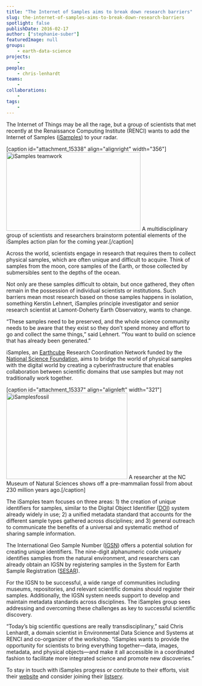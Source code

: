 ```yaml
---
title: "The Internet of Samples aims to break down research barriers"
slug: the-internet-of-samples-aims-to-break-down-research-barriers
spotlight: false
publishDate: 2016-02-17
author: ["stephanie-suber"]
featuredImage: null
groups:
    - earth-data-science
projects:
    - 
people:
    - chris-lenhardt
teams: 
    - 
collaborations:
    - 
tags:
    - 
---
```

The Internet of Things may be all the rage, but a group of scientists that met recently at the Renaissance Computing Institute (RENCI) wants to add the Internet of Samples (<a href="http://earthcube.org/group/isamples" target="_blank">iSamples</a>) to your radar.

[caption id="attachment_15338" align="alignright" width="356"]<a href="https://renci.org/wp-content/uploads/2016/02/DSC_0023.jpg" rel="attachment wp-att-15338"><img class="wp-image-15338" src="https://renci.org/wp-content/uploads/2016/02/DSC_0023-300x176.jpg" alt="iSamples teamwork" width="356" height="209" /></a> A multidisciplinary group of scientists and researchers brainstorm potential elements of the iSamples action plan for the coming year.[/caption]

Across the world, scientists engage in research that requires them to collect physical samples, which are often unique and difficult to acquire. Think of samples from the moon, core samples of the Earth, or those collected by submersibles sent to the depths of the ocean.

<!--more-->

Not only are these samples difficult to obtain, but once gathered, they often remain in the possession of individual scientists or institutions. Such barriers mean most research based on those samples happens in isolation, something Kerstin Lehnert, iSamples principle investigator and senior research scientist at Lamont-Doherty Earth Observatory, wants to change.

“These samples need to be preserved, and the whole science community needs to be aware that they exist so they don’t spend money and effort to go and collect the same things,” said Lehnert. “You want to build on science that has already been generated.”

iSamples, an <a href="http://earthcube.org/" target="_blank">Earthcube</a> Research Coordination Network funded by the <a href="http://www.nsf.gov/" target="_blank">National Science Foundation</a>, aims to bridge the world of physical samples with the digital world by creating a cyberinfrastructure that enables collaboration between scientific domains that use samples but may not traditionally work together.

[caption id="attachment_15337" align="alignleft" width="321"]<a href="https://renci.org/wp-content/uploads/2016/02/iSamplesfossil.png" rel="attachment wp-att-15337"><img class="wp-image-15337" src="https://renci.org/wp-content/uploads/2016/02/iSamplesfossil.png" alt="iSamplesfossil" width="321" height="229" /></a> A researcher at the NC Museum of Natural Sciences shows off a pre-mammalian fossil from about 230 million years ago.[/caption]

The iSamples team focuses on three areas: 1) the creation of unique identifiers for samples, similar to the Digital Object Identifier (<a href="https://www.doi.org/" target="_blank">DOI</a>) system already widely in use; 2) a unified metadata standard that accounts for the different sample types gathered across disciplines; and 3) general outreach to communicate the benefits of a universal and systematic method of sharing sample information.

The International Geo Sample Number (<a href="http://www.geosamples.org/igsnabout" target="_blank">IGSN</a>) offers a potential solution for creating unique identifiers. The nine-digit alphanumeric code uniquely identifies samples from the natural environment, and researchers can already obtain an IGSN by registering samples in the System for Earth Sample Registration (<a href="http://www.geosamples.org/" target="_blank">SESAR</a>).

For the IGSN to be successful, a wide range of communities including museums, repositories, and relevant scientific domains should register their samples. Additionally, the IGSN system needs support to develop and maintain metadata standards across disciplines. The iSamples group sees addressing and overcoming these challenges as key to successful scientific discovery.

“Today’s big scientific questions are really transdisciplinary,” said Chris Lenhardt, a domain scientist in Environmental Data Science and Systems at RENCI and co-organizer of the workshop. “iSamples wants to provide the opportunity for scientists to bring everything together—data, images, metadata, and physical objects—and make it all accessible in a coordinated fashion to facilitate more integrated science and promote new discoveries.”

To stay in touch with iSamples progress or contribute to their efforts, visit their <a href="http://earthcube.org/group/isamples" target="_blank">website</a> and consider joining their <a href="http://earthcube.org/mailman/listinfo/isamples_earthcube.org" target="_blank">listserv</a>.
